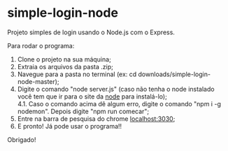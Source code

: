 # simple-login-node 

Projeto simples de login usando o Node.js com o Express.   

Para rodar o programa:
1. Clone o projeto na sua máquina;
2. Extraia os arquivos da pasta .zip;
3. Navegue para a pasta no terminal (ex: cd downloads/simple-login-node-master);
4. Digite o comando "node server.js" (caso não tenha o node instalado você tem que ir para o site da [node](https://nodejs.org/) para instalá-lo);  
  4.1. Caso o comando acima dê algum erro, digite o comando "npm i -g nodemon". Depois digite "npm run comecar";
5. Entre na barra de pesquisa do chrome [localhost:3030](http://localhost:3030/);
6. E pronto! Já pode usar o programa!!

Obrigado!
